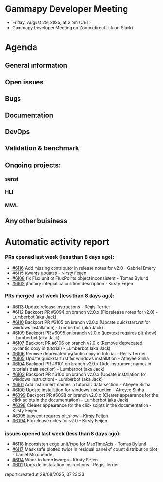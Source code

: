 # Gammapy Developer Meeting 
 * Friday, August 29, 2025, at 2 pm (CET) 
 * Gammapy Developer Meeting on Zoom (direct link on Slack) 
# Agenda
## General information

## Open issues

## Bugs

## Documentation

## DevOps

## Validation & benchmark

## Ongoing projects:
### sensi

### HLI

### MWL

## Any other buisiness

# Automatic activity report

### PRs opened last week (less than 8 days ago): 
* [#6116](https://github.com/gammapy/gammapy/pull/6116) Add missing contributor in release notes for v2.0 - Gabriel Emery
* [#6115](https://github.com/gammapy/gammapy/pull/6115) Kwargs updates - Kirsty Feijen
* [#6108](https://github.com/gammapy/gammapy/pull/6108) fix Flux unit of FluxPoints object inconsistent - Tomas Bylund
* [#6102](https://github.com/gammapy/gammapy/pull/6102) jfactory integral calculation description - Kirsty Feijen

### PRs merged last week (less than 8 days ago): 
* [#6113](https://github.com/gammapy/gammapy/pull/6113) Update release instructions - Régis Terrier
* [#6112](https://github.com/gammapy/gammapy/pull/6112) Backport PR #6094 on branch v2.0.x (Fix release notes for v2.0) - Lumberbot (aka Jack)
* [#6110](https://github.com/gammapy/gammapy/pull/6110) Backport PR #6105 on branch v2.0.x (Update quickstart.rst for windows installation) - Lumberbot (aka Jack)
* [#6109](https://github.com/gammapy/gammapy/pull/6109) Backport PR #6095 on branch v2.0.x (jupytext requires plt.show) - Lumberbot (aka Jack)
* [#6107](https://github.com/gammapy/gammapy/pull/6107) Backport PR #6106 on branch v2.0.x (Remove deprecated pydantic copy in tutorial) - Lumberbot (aka Jack)
* [#6106](https://github.com/gammapy/gammapy/pull/6106) Remove deprecated pydantic copy in tutorial - Régis Terrier
* [#6105](https://github.com/gammapy/gammapy/pull/6105) Update quickstart.rst for windows installation - Atreyee Sinha
* [#6104](https://github.com/gammapy/gammapy/pull/6104) Backport PR #6101 on branch v2.0.x (Add instrument names in tutorials  data section) - Lumberbot (aka Jack)
* [#6103](https://github.com/gammapy/gammapy/pull/6103) Backport PR #6100 on branch v2.0.x (Update installation for windows instruction) - Lumberbot (aka Jack)
* [#6101](https://github.com/gammapy/gammapy/pull/6101) Add instrument names in tutorials  data section - Atreyee Sinha
* [#6100](https://github.com/gammapy/gammapy/pull/6100) Update installation for windows instruction - Atreyee Sinha
* [#6099](https://github.com/gammapy/gammapy/pull/6099) Backport PR #6098 on branch v2.0.x (Clearer appearance for the click scipts in the documentation) - Lumberbot (aka Jack)
* [#6098](https://github.com/gammapy/gammapy/pull/6098) Clearer appearance for the click scipts in the documentation - Kirsty Feijen
* [#6095](https://github.com/gammapy/gammapy/pull/6095) jupytext requires plt.show - Kirsty Feijen
* [#6094](https://github.com/gammapy/gammapy/pull/6094) Fix release notes for v2.0 - Kirsty Feijen

### issues opened last week (less than 8 days ago): 
* [#6118](https://github.com/gammapy/gammapy/issues/6118) Inconsisten edge unit/type for MapTimeAxis - Tomas Bylund
* [#6117](https://github.com/gammapy/gammapy/issues/6117) Mask safe plotted twice in residual panel of count distribution plot - Daniel Morcuende
* [#6114](https://github.com/gammapy/gammapy/issues/6114) When to keep kwargs - Kirsty Feijen
* [#6111](https://github.com/gammapy/gammapy/issues/6111) Upgrade installation instructions - Régis Terrier

 report created at 29/08/2025, 07:23:33
